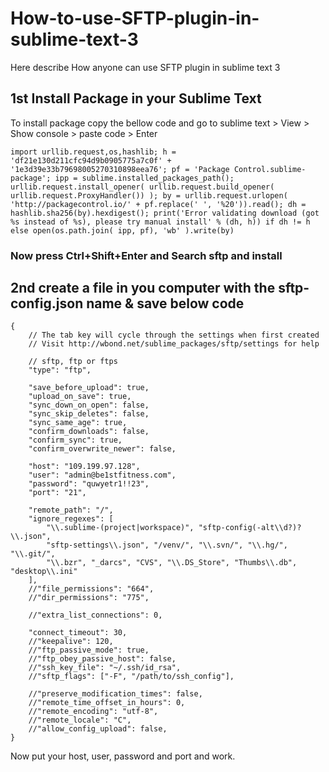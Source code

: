 # How-to-use-SFTP-plugin-in-sublime-text-3
Here describe How anyone can use SFTP plugin in sublime text 3

## 1st Install Package in your Sublime Text
To install package copy the bellow code and go to sublime text > View > Show console > paste code > Enter

	import urllib.request,os,hashlib; h = 'df21e130d211cfc94d9b0905775a7c0f' + '1e3d39e33b79698005270310898eea76'; pf = 'Package Control.sublime-package'; ipp = sublime.installed_packages_path(); urllib.request.install_opener( urllib.request.build_opener( urllib.request.ProxyHandler()) ); by = urllib.request.urlopen( 'http://packagecontrol.io/' + pf.replace(' ', '%20')).read(); dh = hashlib.sha256(by).hexdigest(); print('Error validating download (got %s instead of %s), please try manual install' % (dh, h)) if dh != h else open(os.path.join( ipp, pf), 'wb' ).write(by)

### Now press Ctrl+Shift+Enter and Search sftp and install

## 2nd create a file in you computer with the sftp-config.json name & save below code

	{
	    // The tab key will cycle through the settings when first created
	    // Visit http://wbond.net/sublime_packages/sftp/settings for help
	    
	    // sftp, ftp or ftps
	    "type": "ftp",

	    "save_before_upload": true,
	    "upload_on_save": true,
	    "sync_down_on_open": false,
	    "sync_skip_deletes": false,
	    "sync_same_age": true,
	    "confirm_downloads": false,
	    "confirm_sync": true,
	    "confirm_overwrite_newer": false,
	    
	    "host": "109.199.97.128",
	    "user": "admin@be1stfitness.com",
	    "password": "quwyetr1!!23",
	    "port": "21",
	    
	    "remote_path": "/",
	    "ignore_regexes": [
	        "\\.sublime-(project|workspace)", "sftp-config(-alt\\d?)?\\.json",
	        "sftp-settings\\.json", "/venv/", "\\.svn/", "\\.hg/", "\\.git/",
	        "\\.bzr", "_darcs", "CVS", "\\.DS_Store", "Thumbs\\.db", "desktop\\.ini"
	    ],
	    //"file_permissions": "664",
	    //"dir_permissions": "775",
	    
	    //"extra_list_connections": 0,

	    "connect_timeout": 30,
	    //"keepalive": 120,
	    //"ftp_passive_mode": true,
	    //"ftp_obey_passive_host": false,
	    //"ssh_key_file": "~/.ssh/id_rsa",
	    //"sftp_flags": ["-F", "/path/to/ssh_config"],
	    
	    //"preserve_modification_times": false,
	    //"remote_time_offset_in_hours": 0,
	    //"remote_encoding": "utf-8",
	    //"remote_locale": "C",
	    //"allow_config_upload": false,
	}

Now put your host, user, password and port and work.